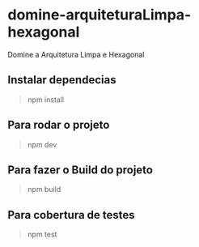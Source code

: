 # domine-arquiteturaLimpa-hexagonal
Domine a Arquitetura Limpa e Hexagonal

## Instalar dependecias
> npm install

## Para rodar o projeto
> npm dev

## Para fazer o Build do projeto
> npm build

## Para cobertura de testes
> npm test